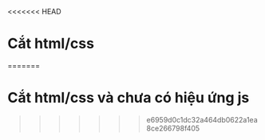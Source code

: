 <<<<<<< HEAD
# Cắt html/css
=======
# Cắt html/css và chưa có hiệu ứng js

>>>>>>> e6959d0c1dc32a464db0622a1ea8ce266798f405
